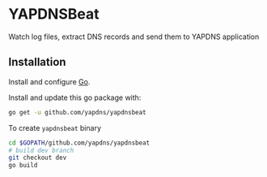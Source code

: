 # YAPDNSBeat

Watch log files, extract DNS records and send them to YAPDNS application

## Installation

Install and configure [Go](https://golang.org/doc/install).

Install and update this go package with:

```bash
go get -u github.com/yapdns/yapdnsbeat
```

To create `yapdnsbeat` binary
```bash
cd $GOPATH/github.com/yapdns/yapdnsbeat
# build dev branch
git checkout dev
go build
```
